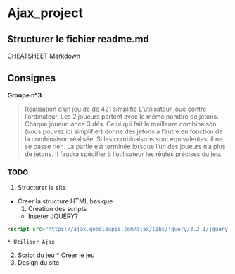 # Ajax_project

## Structurer le fichier readme.md
[CHEATSHEET Markdown](https://github.com/adam-p/markdown-here/wiki/Markdown-Cheatsheet)

## Consignes

**Groupe n°3 :**
> Réalisation d’un jeu de dé 421 simplifié
L’utilisateur joue contre l’ordinateur. Les 2 joueurs partent avec le même nombre de jetons. Chaque joueur lance 3 dés. Celui qui fait la meilleure combinaison (vous pouvez ici simplifier) donne des jetons à l’autre en fonction de la combinaison réalisée. Si les combinaisons sont équivalentes, il ne se passe rien. La partie est terminée lorsque l’un des joueurs n’a plus de jetons. Il faudra spécifier à l’utilisateur les règles précises du jeu.

### TODO

1. Structurer le site 
* Creer la structure HTML basique
  1. Création des scripts 
    * Insérer JQUERY?
```html
<script src="https://ajax.googleapis.com/ajax/libs/jquery/3.2.1/jquery.min.js"></script>
```
    * Utiliser Ajax
  2. Script du jeu 
    * Creer le jeu
2. Design du site


